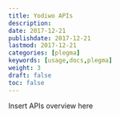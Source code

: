 ```yaml
---
title: Yodiwo APIs
description: 
date: 2017-12-21
publishdate: 2017-12-21
lastmod: 2017-12-21
categories: [plegma]
keywords: [usage,docs,plegma]
weight: 3
draft: false
toc: false
---
```


Insert APIs overview here
